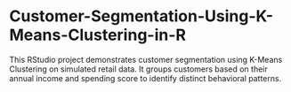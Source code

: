 # Customer-Segmentation-Using-K-Means-Clustering-in-R
This RStudio project demonstrates customer segmentation using K-Means Clustering on simulated retail data. It groups customers based on their annual income and spending score to identify distinct behavioral patterns. 
